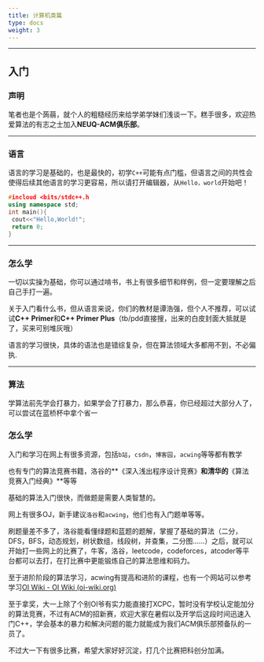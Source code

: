 ```yaml
---
title: 计算机类篇
type: docs
weight: 3
---
```


 ------

 ## 入门

 ### 声明

 笔者也是个蒟蒻，就个人的粗糙经历来给学弟学妹们浅谈一下。糕手很多，欢迎热爱算法的有志之士加入**NEUQ-ACM俱乐部**。

 ------

 ### 语言

 语言的学习是基础的，也是最快的，初学`C++`可能有点门槛，但语言之间的共性会使得后续其他语言的学习更容易，所以请打开编辑器，从`Hello，world`开始吧！

 ```C++
 #incloud <bits/stdc++.h
 using namespace std;
 int main(){
  cout<<"Hello,World!";
  return 0;
 }
 ```

 ---

 ### 怎么学

 一切以实操为基础，你可以通过啃书，书上有很多细节和样例，但一定要理解之后自己手打一遍。

 关于入门看什么书，但从语言来说，你们的教材是谭浩强，但个人不推荐，可以试试**C++ Primer**和**C++ Primer Plus**（tb/pdd直接搜，出来的白皮封面大抵就是了，买来可别堆灰哦）

 语言的学习很快，具体的语法也是错综复杂，但在算法领域大多都用不到，不必偏执.

 ---------

 ### 算法

 学算法前先学会打暴力，如果学会了打暴力，那么恭喜，你已经超过大部分人了，可以尝试在蓝桥杯中拿个省一

 ### 怎么学

 入门和学习在网上有很多资源，包括`b站`，`csdn`，`博客园`，`acwing`等等都有教学

 也有专门的算法竞赛书籍，洛谷的**《深入浅出程序设计竞赛》**和清华的**《算法竞赛入门经典》**等等

 基础的算法入门很快，而做题是需要人类智慧的。

 网上有很多OJ，新手建议`洛谷`和`acwing`，他们也有入门题单等等。

 刷题量差不多了，洛谷能看懂绿题和蓝题的题解，掌握了基础的算法（二分，DFS，BFS，动态规划，树状数组，线段树，并查集，二分图......）之后，就可以开始打一些网上的比赛了，牛客，洛谷，leetcode，codeforces，atcoder等平台都可以去打，在打比赛中更能锻炼自己的算法思维和码力。

 至于进阶阶段的算法学习，acwing有提高和进阶的课程，也有一个网站可以参考学习[OI Wiki - OI Wiki (oi-wiki.org)](https://oi-wiki.org/)

 至于拿奖，大一上除了个别OI爷有实力能直接打XCPC，暂时没有学校认定能加分的算法竞赛，不过有ACM的招新赛，欢迎大家在暑假以及开学后这段时间迅速入门C++，学会基本的暴力和解决问题的能力就能成为我们ACM俱乐部预备队的一员了。

 不过大一下有很多比赛，希望大家好好沉淀，打几个比赛把科创分加满。

 